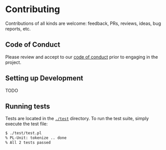 # Contributing

Contributions of all kinds are welcome: feedback, PRs, reviews, ideas, bug
reports, etc.

## Code of Conduct

Please review and accept to our [code of conduct](CODE_OF_CONDUCT.md) prior to
engaging in the project.

## Setting up Development

TODO

## Running tests

Tests are located in the [`./test`](./test) directory. To run the test suite,
simply execute the test file:

```sh
$ ./test/test.pl
% PL-Unit: tokenize .. done
% All 2 tests passed
```

